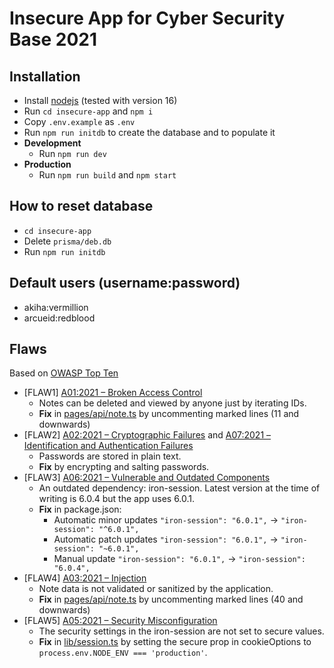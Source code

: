 # Insecure App for Cyber Security Base 2021

## Installation

- Install [nodejs](https://nodejs.org) (tested with version 16)
- Run `cd insecure-app` and `npm i`
- Copy `.env.example` as `.env`
- Run `npm run initdb` to create the database and to populate it
- **Development**
  - Run `npm run dev`
- **Production**
  - Run `npm run build` and `npm start`

## How to reset database

- `cd insecure-app`
- Delete `prisma/deb.db`
- Run `npm run initdb`

## Default users (username:password)

- akiha:vermillion
- arcueid:redblood

## Flaws

Based on [OWASP Top Ten](https://owasp.org/www-project-top-ten/)

- [FLAW1] [A01:2021 – Broken Access Control](https://owasp.org/Top10/A01_2021-Broken_Access_Control/)
  - Notes can be deleted and viewed by anyone just by iterating IDs.
  - **Fix** in [pages/api/note.ts](pages/api/note.ts) by uncommenting marked lines (11 and downwards)
- [FLAW2] [A02:2021 – Cryptographic Failures](https://owasp.org/Top10/A02_2021-Cryptographic_Failures/) and [A07:2021 – Identification and Authentication Failures](https://owasp.org/Top10/A07_2021-Identification_and_Authentication_Failures/)
  - Passwords are stored in plain text.
  - **Fix** by encrypting and salting passwords.
- [FLAW3] [A06:2021 – Vulnerable and Outdated Components](https://owasp.org/Top10/A06_2021-Vulnerable_and_Outdated_Components/)
  - An outdated dependency: iron-session. Latest version at the time of writing is 6.0.4 but the app uses 6.0.1.
  - **Fix** in package.json:
    - Automatic minor updates `"iron-session": "6.0.1",` -> `"iron-session": "^6.0.1",`
    - Automatic patch updates `"iron-session": "6.0.1",` -> `"iron-session": "~6.0.1",`
    - Manual update `"iron-session": "6.0.1",` -> `"iron-session": "6.0.4",`
- [FLAW4] [A03:2021 – Injection](https://owasp.org/Top10/A03_2021-Injection/)
  - Note data is not validated or sanitized by the application.
  - **Fix** in [pages/api/note.ts](pages/api/note.ts) by uncommenting marked lines (40 and downwards)
- [FLAW5] [A05:2021 – Security Misconfiguration](https://owasp.org/Top10/A05_2021-Security_Misconfiguration/)
  - The security settings in the iron-session are not set to secure values.
  - **Fix** in [lib/session.ts](lib/session.ts) by setting the secure prop in cookieOptions to `process.env.NODE_ENV === 'production'`.
